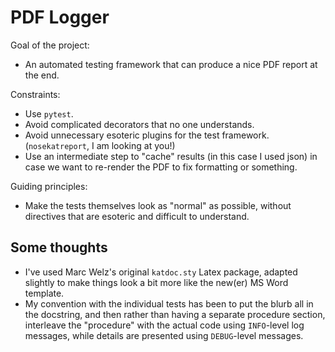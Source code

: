 # PDF Logger

Goal of the project:
- An automated testing framework that can produce a nice PDF report at the end.

Constraints:
- Use `pytest`.
- Avoid complicated decorators that no one understands.
- Avoid unnecessary esoteric plugins for the test framework. (`nosekatreport`, I
  am looking at you!)
- Use an intermediate step to "cache" results (in this case I used json) in case
  we want to re-render the PDF to fix formatting or something.

Guiding principles:
- Make the tests themselves look as "normal" as possible, without directives
  that are esoteric and difficult to understand.


## Some thoughts
- I've used Marc Welz's original `katdoc.sty` Latex package, adapted slightly
  to make things look a bit more like the new(er) MS Word template.
- My convention with the individual tests has been to put the blurb all in the
  docstring, and then rather than having a separate procedure section, interleave
  the "procedure" with the actual code using `INFO`-level log messages, while
  details are presented using `DEBUG`-level messages.
